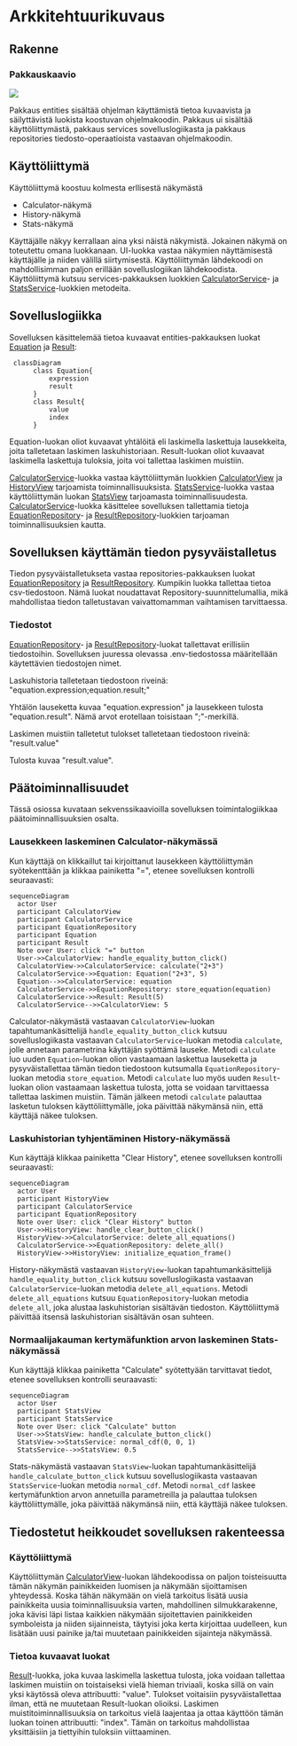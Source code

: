 # Arkkitehtuurikuvaus

## Rakenne

### Pakkauskaavio
![](https://github.com/Deepthetics/ot-harjoitustyo/blob/master/dokumentaatio/kuvat/Pakkauskaavio.png)

Pakkaus entities sisältää ohjelman käyttämistä tietoa kuvaavista ja säilyttävistä luokista koostuvan ohjelmakoodin. Pakkaus ui sisältää käyttöliittymästä, pakkaus services sovelluslogiikasta ja pakkaus repositories tiedosto-operaatioista vastaavan ohjelmakoodin. 

## Käyttöliittymä

Käyttöliittymä koostuu kolmesta erllisestä näkymästä

- Calculator-näkymä
- History-näkymä
- Stats-näkymä

Käyttäjälle näkyy kerrallaan aina yksi näistä näkymistä. Jokainen näkymä on toteutettu omana luokkanaan. UI-luokka vastaa näkymien näyttämisestä käyttäjälle ja niiden välillä siirtymisestä. Käyttöliittymän lähdekoodi on mahdollisimman paljon erillään sovelluslogiikan lähdekoodista. Käyttöliittymä kutsuu services-pakkauksen luokkien [CalculatorService](https://github.com/Deepthetics/ot-harjoitustyo/blob/master/src/services/calculator_service.py)- ja [StatsService](https://github.com/Deepthetics/ot-harjoitustyo/blob/master/src/services/stats_service.py)-luokkien metodeita.

## Sovelluslogiikka

Sovelluksen käsittelemää tietoa kuvaavat entities-pakkauksen luokat [Equation](https://github.com/Deepthetics/ot-harjoitustyo/blob/master/src/entities/equation.py) ja [Result](https://github.com/Deepthetics/ot-harjoitustyo/blob/master/src/entities/result.py):

```mermaid
 classDiagram
      class Equation{
          expression
          result
      }
      class Result{
          value
          index
      }
```

Equation-luokan oliot kuvaavat yhtälöitä eli laskimella laskettuja lausekkeita, joita talletetaan laskimen laskuhistoriaan. Result-luokan oliot kuvaavat laskimella laskettuja tuloksia, joita voi tallettaa laskimen muistiin.

[CalculatorService](https://github.com/Deepthetics/ot-harjoitustyo/blob/master/src/services/calculator_service.py)-luokka vastaa käyttöliittymän luokkien [CalculatorView](https://github.com/Deepthetics/ot-harjoitustyo/blob/master/src/ui/calculator_view.py) ja [HistoryView](https://github.com/Deepthetics/ot-harjoitustyo/blob/master/src/ui/history_view.py) tarjoamista toiminnallisuuksista. [StatsService](https://github.com/Deepthetics/ot-harjoitustyo/blob/master/src/services/stats_service.py)-luokka vastaa käyttöliittymän luokan [StatsView](https://github.com/Deepthetics/ot-harjoitustyo/blob/master/src/ui/stats_view.py) tarjoamasta toiminnallisuudesta. [CalculatorService](https://github.com/Deepthetics/ot-harjoitustyo/blob/master/src/services/calculator_service.py)-luokka käsittelee sovelluksen tallettamia tietoja [EquationRepository](https://github.com/Deepthetics/ot-harjoitustyo/blob/master/src/repositories/equation_repository.py)- ja [ResultRepository](https://github.com/Deepthetics/ot-harjoitustyo/blob/master/src/repositories/result_repository.py)-luokkien tarjoaman toiminnallisuuksien kautta.

## Sovelluksen käyttämän tiedon pysyväistalletus

Tiedon pysyväistalletukseta vastaa repositories-pakkauksen luokat [EquationRepository](https://github.com/Deepthetics/ot-harjoitustyo/blob/master/src/repositories/equation_repository.py) ja [ResultRepository](https://github.com/Deepthetics/ot-harjoitustyo/blob/master/src/repositories/result_repository.py). Kumpikin luokka tallettaa tietoa csv-tiedostoon. Nämä luokat noudattavat Repository-suunnittelumallia, mikä mahdollistaa tiedon talletustavan vaivattomamman vaihtamisen tarvittaessa.

### Tiedostot

[EquationRepository](https://github.com/Deepthetics/ot-harjoitustyo/blob/master/src/repositories/equation_repository.py)- ja [ResultRepository](https://github.com/Deepthetics/ot-harjoitustyo/blob/master/src/repositories/result_repository.py)-luokat tallettavat erillisiin tiedostoihin. Sovelluksen juuressa olevassa .env-tiedostossa määritellään käytettävien tiedostojen nimet.

Laskuhistoria talletetaan tiedostoon riveinä:
"equation.expression;equation.result;"

Yhtälön lauseketta kuvaa "equation.expression" ja lausekkeen tulosta "equation.result". Nämä arvot erotellaan toisistaan ";"-merkillä.

Laskimen muistiin talletetut tulokset talletetaan tiedostoon riveinä:
"result.value"

Tulosta kuvaa "result.value".

## Päätoiminnallisuudet

Tässä osiossa kuvataan sekvenssikaavioilla sovelluksen toimintalogiikkaa päätoiminnallisuuksien osalta.

### Lausekkeen laskeminen Calculator-näkymässä

Kun käyttäjä on klikkaillut tai kirjoittanut lausekkeen käyttöliittymän syötekenttään ja klikkaa painiketta "=", etenee sovelluksen kontrolli seuraavasti:

```mermaid
sequenceDiagram
  actor User
  participant CalculatorView
  participant CalculatorService
  participant EquationRepository
  participant Equation
  participant Result
  Note over User: click "=" button
  User->>CalculatorView: handle_equality_button_click()
  CalculatorView->>CalculatorService: calculate("2+3")
  CalculatorService->>Equation: Equation("2+3", 5)
  Equation-->>CalculatorService: equation
  CalculatorService->>EquationRepository: store_equation(equation)
  CalculatorService->>Result: Result(5)
  CalculatorService-->>CalculatorView: 5
```

Calculator-näkymästä vastaavan `CalculatorView`-luokan tapahtumankäsittelijä `handle_equality_button_click` kutsuu sovelluslogiikasta vastaavan `CalculatorService`-luokan metodia `calculate`, jolle annetaan parametrina käyttäjän syöttämä lauseke. Metodi `calculate` luo uuden `Equation`-luokan olion vastaamaan laskettua lauseketta ja pysyväistallettaa tämän tiedon tiedostoon kutsumalla `EquationRepository`-luokan metodia `store_equation`.  Metodi `calculate` luo myös uuden `Result`-luokan olion vastaamaan laskettua tulosta, jotta se voidaan tarvittaessa tallettaa laskimen muistiin. Tämän jälkeen metodi `calculate` palauttaa lasketun tuloksen käyttöliittymälle, joka päivittää näkymänsä niin, että käyttäjä näkee tuloksen.

### Laskuhistorian tyhjentäminen History-näkymässä

Kun käyttäjä klikkaa painiketta "Clear History", etenee sovelluksen kontrolli seuraavasti:

```mermaid
sequenceDiagram
  actor User
  participant HistoryView
  participant CalculatorService
  participant EquationRepository
  Note over User: click "Clear History" button
  User->>HistoryView: handle_clear_button_click()
  HistoryView->>CalculatorService: delete_all_equations()
  CalculatorService->>EquationRepository: delete_all()
  HistoryView->>HistoryView: initialize_equation_frame()
```

History-näkymästä vastaavan `HistoryView`-luokan tapahtumankäsittelijä `handle_equality_button_click` kutsuu sovelluslogiikasta vastaavan `CalculatorService`-luokan metodia `delete_all_equations`. Metodi `delete_all_equations` kutsuu `EquationRepository`-luokan metodia `delete_all`, joka alustaa laskuhistorian sisältävän tiedoston. Käyttöliittymä päivittää itsensä laskuhistorian sisältävän osan suhteen.

### Normaalijakauman kertymäfunktion arvon laskeminen Stats-näkymässä

Kun käyttäjä klikkaa painiketta "Calculate" syötettyään tarvittavat tiedot, etenee sovelluksen kontrolli seuraavasti:

```mermaid
sequenceDiagram
  actor User
  participant StatsView
  participant StatsService
  Note over User: click "Calculate" button
  User->>StatsView: handle_calculate_button_click()
  StatsView->>StatsService: normal_cdf(0, 0, 1)
  StatsService-->>StatsView: 0.5
```

Stats-näkymästä vastaavan `StatsView`-luokan tapahtumankäsittelijä `handle_calculate_button_click` kutsuu sovelluslogiikasta vastaavan `StatsService`-luokan metodia `normal_cdf`. Metodi `normal_cdf` laskee kertymäfunktion arvon annetuilla parametreilla ja palauttaa tuloksen käyttöliittymälle, joka päivittää näkymänsä niin, että käyttäjä näkee tuloksen.

## Tiedostetut heikkoudet sovelluksen rakenteessa

### Käyttöliittymä

Käyttöliittymän [CalculatorView](https://github.com/Deepthetics/ot-harjoitustyo/blob/master/src/ui/calculator_view.py)-luokan lähdekoodissa on paljon toisteisuutta tämän näkymän painikkeiden luomisen ja näkymään sijoittamisen yhteydessä. Koska tähän näkymään on vielä tarkoitus lisätä uusia painikkeita uusia toiminnallisuuksia varten, mahdollinen silmukkarakenne, joka kävisi läpi listaa kaikkien näkymään sijoitettavien painikkeiden symboleista ja niiden sijainneista, täytyisi joka kerta kirjoittaa uudelleen, kun lisätään uusi painike ja/tai muutetaan painikkeiden sijainteja näkymässä.


### Tietoa kuvaavat luokat
[Result](https://github.com/Deepthetics/ot-harjoitustyo/blob/master/src/entities/result.py)-luokka, joka kuvaa laskimella laskettua tulosta, joka voidaan tallettaa laskimen muistiin on toistaiseksi vielä hieman triviaali, koska sillä on vain yksi käytössä oleva attribuutti: "value". Tulokset voitaisiin pysyväistallettaa ilman, että ne muutetaan Result-luokan olioiksi. Laskimen muistitoiminnallisuuksia on tarkoitus vielä laajentaa ja ottaa käyttöön tämän luokan toinen attribuutti: "index". Tämän on tarkoitus mahdollistaa yksittäisiin ja tiettyihin tuloksiin viittaaminen.
